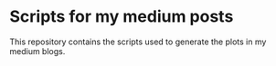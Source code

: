 # Scripts for my medium posts
This repository contains the scripts used to generate the plots in my medium blogs.
